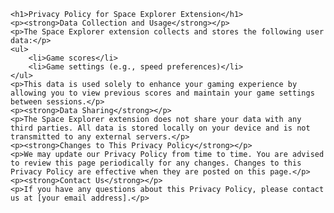 
    <h1>Privacy Policy for Space Explorer Extension</h1>
    <p><strong>Data Collection and Usage</strong></p>
    <p>The Space Explorer extension collects and stores the following user data:</p>
    <ul>
        <li>Game scores</li>
        <li>Game settings (e.g., speed preferences)</li>
    </ul>
    <p>This data is used solely to enhance your gaming experience by allowing you to view previous scores and maintain your game settings between sessions.</p>
    <p><strong>Data Sharing</strong></p>
    <p>The Space Explorer extension does not share your data with any third parties. All data is stored locally on your device and is not transmitted to any external servers.</p>
    <p><strong>Changes to This Privacy Policy</strong></p>
    <p>We may update our Privacy Policy from time to time. You are advised to review this page periodically for any changes. Changes to this Privacy Policy are effective when they are posted on this page.</p>
    <p><strong>Contact Us</strong></p>
    <p>If you have any questions about this Privacy Policy, please contact us at [your email address].</p>
</body>
</html>
